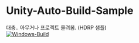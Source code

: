 # Unity-Auto-Build-Sample
대충.. 아무거나 프로젝트 올려봄. (HDRP 샘플)  
[![Windows-Build](https://github.com/NK-Studio/Unity-Auto-Build-Sample/actions/workflows/main.yml/badge.svg)](https://github.com/NK-Studio/Unity-Auto-Build-Sample/actions/workflows/main.yml)
